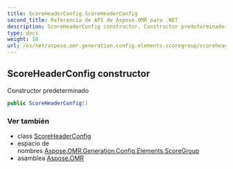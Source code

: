 ```yaml
---
title: ScoreHeaderConfig.ScoreHeaderConfig
second_title: Referencia de API de Aspose.OMR para .NET
description: ScoreHeaderConfig constructor. Constructor predeterminado
type: docs
weight: 10
url: /es/net/aspose.omr.generation.config.elements.scoregroup/scoreheaderconfig/scoreheaderconfig/
---
```

## ScoreHeaderConfig constructor

Constructor predeterminado

```csharp
public ScoreHeaderConfig()
```

### Ver también

* class [ScoreHeaderConfig](../)
* espacio de nombres [Aspose.OMR.Generation.Config.Elements.ScoreGroup](../../scoreheaderconfig/)
* asamblea [Aspose.OMR](../../../)


